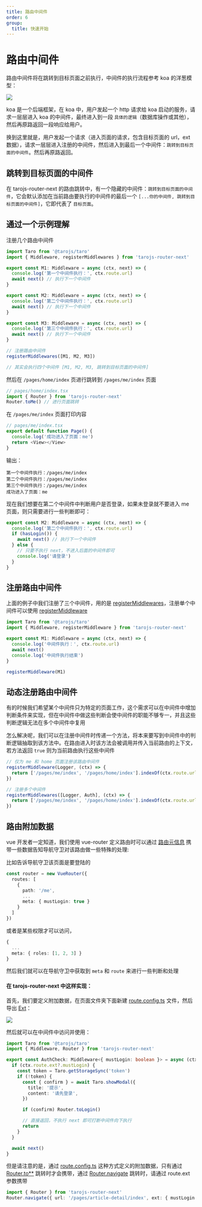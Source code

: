 ```yaml
---
title: 路由中间件
order: 6
group:
  title: 快速开始
---
```


# 路由中间件

路由中间件将在跳转到目标页面之前执行，中间件的执行流程参考 koa 的洋葱模型：

![](/tarojs-router-next/images/koa.png)

koa 是一个后端框架，在 koa 中，用户发起一个 http 请求给 koa 启动的服务，请求一层层进入 koa 的中间件，最终进入到一段 `具体的逻辑`（数据库操作或其他），然后再原路返回一段响应给用户。

换到这里就是，用户发起一个请求（进入页面的请求，包含目标页面的 url，ext 数据），请求一层层进入注册的中间件，然后进入到最后一个中间件：`跳转到目标页面的中间件`。然后再原路返回。

## 跳转到目标页面的中间件

在 tarojs-router-next 的路由跳转中，有一个隐藏的中间件：`跳转到目标页面的中间件`，它会默认添加在当前路由要执行的中间件的最后一个 `[...你的中间件, 跳转到目标页面的中间件]`，它即代表了 `目标页面`。

## 通过一个示例理解

注册几个路由中间件

```typescript
import Taro from '@tarojs/taro'
import { Middleware, registerMiddlewares } from 'tarojs-router-next'

export const M1: Middleware = async (ctx, next) => {
  console.log('第一个中间件执行：', ctx.route.url)
  await next() // 执行下一个中间件
}

export const M2: Middleware = async (ctx, next) => {
  console.log('第二个中间件执行：', ctx.route.url)
  await next() // 执行下一个中间件
}

export const M3: Middleware = async (ctx, next) => {
  console.log('第三个中间件执行：', ctx.route.url)
  await next() // 执行下一个中间件
}

// 注册路由中间件
registerMiddlewares([M1, M2, M3])

// 其实会执行四个中间件 [M1, M2, M3, 跳转到目标页面的中间件]
```

然后在 `/pages/home/index` 页进行跳转到 `/pages/me/index` 页面

```typescript
// pages/home/index.tsx
import { Router } from 'tarojs-router-next'
Router.toMe() // 进行页面跳转
```

在 `/pages/me/index` 页面打印内容

```typescript
// pages/me/index.tsx
export default function Page() {
  console.log('成功进入了页面：me')
  return <View></View>
}
```

输出：

```shell
第一个中间件执行：/pages/me/index
第二个中间件执行：/pages/me/index
第三个中间件执行：/pages/me/index
成功进入了页面：me
```

现在我们想要在第二个中间件中判断用户是否登录，如果未登录就不要进入 me 页面，则只需要进行一些判断即可：

```typescript
export const M2: Middleware = async (ctx, next) => {
  console.log('第二个中间件执行：', ctx.route.url)
  if (hasLogin()) {
    await next() // 执行下一个中间件
  } else {
    // 只要不执行 next，不进入后面的中间件即可
    console.log('请登录')
  }
}
```

## 注册路由中间件

上面的例子中我们注册了三个中间件，用的是 [registerMiddlewares](/api/method/register-middlewares)，注册单个中间件可以使用 [registerMiddleware](/api/method/register-middleware)

```typescript
import Taro from '@tarojs/taro'
import { Middleware, registerMiddleware } from 'tarojs-router-next'

export const M1: Middleware = async (ctx, next) => {
  console.log('中间件执行：', ctx.route.url)
  await next()
  console.log('中间件执行结束')
}

registerMiddleware(M1)
```

## 动态注册路由中间件

有的时候我们希望某个中间件只为特定的页面工作，这个需求可以在中间件中增加判断条件来实现，但在中间件中做这些判断会使中间件的职能不够专一，并且这些判断逻辑无法在多个中间件中复用

怎么解决呢，我们可以在注册中间件时传递一个方法，将本来要写到中间件中的判断逻辑抽取到该方法中。在路由进入时该方法会被调用并传入当前路由的上下文，若方法返回 `true` 则为当前路由执行这些中间件

```typescript
// 仅为 me 和 home 页面注册该路由中间件
registerMiddleware(Logger, (ctx) => {
  return ['/pages/me/index', '/pages/home/index'].indexOf(ctx.route.url) !== -1
})

// 注册多个中间件
registerMiddlewares([Logger, Auth], (ctx) => {
  return ['/pages/me/index', '/pages/home/index'].indexOf(ctx.route.url) !== -1
})
```

## 路由附加数据

vue 开发者一定知道，我们使用 vue-router 定义路由时可以通过 [路由元信息](https://router.vuejs.org/zh/guide/advanced/meta.html) 携带一些数据告知导航守卫对该路由做一些特殊的处理:

比如告诉导航守卫该页面是要登陆的

```typescript
const router = new VueRouter({
  routes: [
    {
      path: '/me',
      ...
      meta: { mustLogin: true }
    }
  ]
})
```

或者是某些权限才可以访问，

```typescript
{
  ...
  meta: { roles: [1, 2, 3] }
}
```

然后我们就可以在导航守卫中获取到 `meta` 和 `route` 来进行一些判断和处理

#### 在 tarojs-router-next 中这样实现：

首先，我们要定义附加数据，在页面文件夹下面新建 [route.config.ts](/guide/quike/route-config) 文件，然后导出 [Ext](/guide/quike/route-config#导出附加数据-ext)：

![](/tarojs-router-next/images/code3.png)

然后就可以在中间件中访问并使用：

```typescript
import Taro from '@tarojs/taro'
import { Middleware, Router } from 'tarojs-router-next'

export const AuthCheck: Middleware<{ mustLogin: boolean }> = async (ctx, next) => {
  if (ctx.route.ext?.mustLogin) {
    const token = Taro.getStorageSync('token')
    if (!token) {
      const { confirm } = await Taro.showModal({
        title: '提示',
        content: '请先登录',
      })

      if (confirm) Router.toLogin()

      // 直接返回，不执行 next 即可打断中间件向下执行
      return
    }
  }

  await next()
}
```

但是请注意的是，通过 [route.config.ts](/guide/quike/route-config) 这种方式定义的附加数据，只有通过 [Router.to\*\*](/api/class/router#to-options-) 跳转时才会携带，通过 [Router.navigate](/api/class/router#navigate-route-options-) 跳转时，请通过 route.ext 参数携带

```typescript
import { Router } from 'tarojs-router-next'
Router.navigate({ url: '/pages/article-detail/index', ext: { mustLogin: true } })
```
